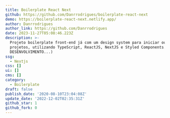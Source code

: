 ```yaml
---
title: Boilerplate React Next
github: https://github.com/Danrrodrigues/boilerplate-react-next
demo: https://boilerplate-react-next.netlify.app/
author: Danrrodrigues
author_link: https://github.com/Danrrodrigues
date: 2023-11-27T05:08:46.223Z
description: >-
  Projeto boilerplate front-end já com um design system para iniciar outros
  projetos, utilizando TypeScript, ReactJS, NextJS e Styled Components. (EM
  DESENVOLVIMENTO...)
ssg:
  - Nextjs
css: []
ui: []
cms: []
category:
  - Boilerplate
draft: false
publish_date: '2020-08-10T23:04:08Z'
update_date: '2022-12-02T02:35:31Z'
github_star: 1
github_fork: 0
---
```

